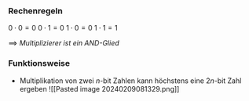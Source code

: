 ### Rechenregeln

$0\cdot 0 = 0$
$0 \cdot 1 = 0$
$1 \cdot 0 = 0$
$1\cdot 1 = 1$ 

==> _Multiplizierer ist ein $AND$-Glied_


### Funktionsweise
- Multiplikation von zwei $n$-bit Zahlen kann höchstens eine $2n$-bit Zahl ergeben
![[Pasted image 20240209081329.png]]
